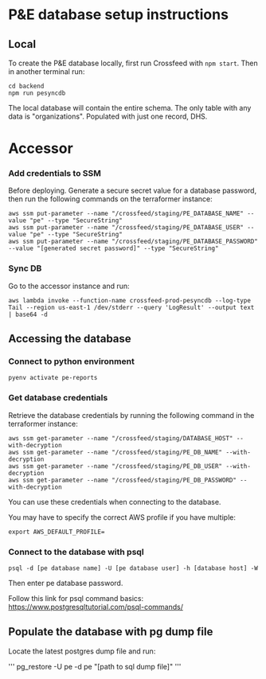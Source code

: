 # P&E database setup instructions

## Local

To create the P&E database locally, first run Crossfeed with `npm start`. Then in another terminal run:

```
cd backend
npm run pesyncdb
```

The local database will contain the entire schema. The only table with any data is "organizations". Populated with just one record, DHS.

# Accessor

### Add credentials to SSM

Before deploying. Generate a secure secret value for a database password, then run the following commands on the terraformer instance:

```
aws ssm put-parameter --name "/crossfeed/staging/PE_DATABASE_NAME" --value "pe" --type "SecureString"
aws ssm put-parameter --name "/crossfeed/staging/PE_DATABASE_USER" --value "pe" --type "SecureString"
aws ssm put-parameter --name "/crossfeed/staging/PE_DATABASE_PASSWORD" --value "[generated secret password]" --type "SecureString"
```

### Sync DB

Go to the accessor instance and run:

```
aws lambda invoke --function-name crossfeed-prod-pesyncdb --log-type Tail --region us-east-1 /dev/stderr --query 'LogResult' --output text | base64 -d
```

## Accessing the database

### Connect to python environment

```
pyenv activate pe-reports
```

### Get database credentials

Retrieve the database credentials by running the following command in the terraformer instance:

```
aws ssm get-parameter --name "/crossfeed/staging/DATABASE_HOST" --with-decryption
aws ssm get-parameter --name "/crossfeed/staging/PE_DB_NAME" --with-decryption
aws ssm get-parameter --name "/crossfeed/staging/PE_DB_USER" --with-decryption
aws ssm get-parameter --name "/crossfeed/staging/PE_DB_PASSWORD" --with-decryption
```

You can use these credentials when connecting to the database.

You may have to specify the correct AWS profile if you have multiple:

```
export AWS_DEFAULT_PROFILE=
```

### Connect to the database with psql

```
psql -d [pe database name] -U [pe database user] -h [database host] -W
```

Then enter pe database password.

Follow this link for psql command basics:
https://www.postgresqltutorial.com/psql-commands/

## Populate the database with pg dump file

Locate the latest postgres dump file and run:

'''
pg_restore -U pe -d pe "[path to sql dump file]"
'''
